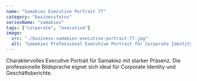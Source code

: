 ```yaml
---
name: "Samakiez Executive Portrait 77"
category: "businessfotos"
seriesName: "samakiez"
tags: ["corporate", "executive"]
image:
  src: "./business-samakiez-executive-portrait-77.jpg"
  alt: "Samakiez Professional Executive Portrait für Corporate Identity"
---
```


Charaktervolles Executive Portrait für Samakiez mit starker Präsenz. Die professionelle Bildsprache eignet sich ideal für Corporate Identity und Geschäftsberichte.